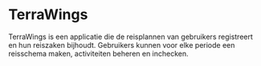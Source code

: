 # TerraWings
TerraWings is een applicatie die de reisplannen van gebruikers registreert en hun reiszaken bijhoudt. Gebruikers kunnen voor elke periode een reisschema maken, activiteiten beheren en inchecken.
